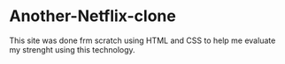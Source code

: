 # Another-Netflix-clone
This site was done frm scratch using HTML and CSS to help me evaluate my strenght using this technology.
